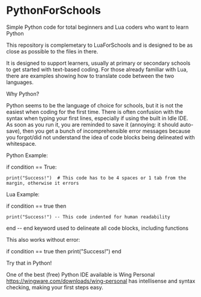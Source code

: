 # PythonForSchools

Simple Python code for total beginners and Lua coders who want to learn Python

This repository is complemetary to LuaForSchools and is designed to be as close as possible to the files in there.

It is designed to support learners, usually at primary or secondary schools to get started with text-based coding. For those already familiar with Lua, there are examples showing how to translate code between the two languages.

Why Python?

Python seems to be the language of choice for schools, but it is not the easiest when coding for the first time. There is often confusion with the syntax when typing your first lines, especially if using the built in Idle IDE. As soon as you run it, you are reminded to save it (annoying: it should auto-save), then you get a bunch of incomprehensible error messages because you forgot/did not understand the idea of code blocks being delineated with whitespace.

Python Example:

if condition == True:

    print("Success!")  # This code has to be 4 spaces or 1 tab from the margin, otherwise it errors

Lua Example:

if condition == true then

    print("Success!") -- This code indented for human readability

end                 -- end keyword used to delineate all code blocks, including functions

This also works without error:

if condition == true then print("Success!") end

Try that in Python!

One of the best (free) Python IDE available is Wing Personal https://wingware.com/downloads/wing-personal has intellisense and syntax checking, making your first steps easy.
